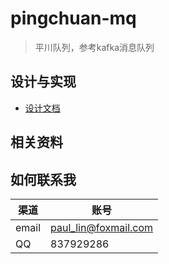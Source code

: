 # pingchuan-mq
> 平川队列，参考kafka消息队列

## 设计与实现

- [设计文档](./doc/design.md)

## 相关资料

## 如何联系我
| 渠道 | 账号 |
| -- | -- | 
| email | paul_lin@foxmail.com |
| QQ | 837929286 |

